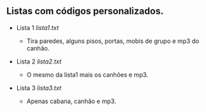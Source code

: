 ## Listas com códigos personalizados.

* Lista 1 *lista1.txt*
  * Tira paredes, alguns pisos, portas, mobis de grupo e mp3 do canhão.

* Lista 2 *lista2.txt*
  * O mesmo da lista1 mais os canhões e mp3.

* Lista 3 *lista3.txt*
  * Apenas cabana, canhão e mp3.
